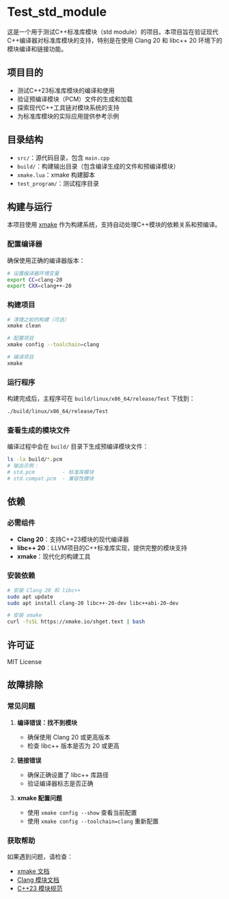 # Test_std_module

这是一个用于测试C++标准库模块（std module）的项目。本项目旨在验证现代C++编译器对标准库模块的支持，特别是在使用 Clang 20 和 libc++ 20 环境下的模块编译和链接功能。

## 项目目的

- 测试C++23标准库模块的编译和使用
- 验证预编译模块（PCM）文件的生成和加载
- 探索现代C++工具链对模块系统的支持
- 为标准库模块的实际应用提供参考示例

## 目录结构

- `src/`：源代码目录，包含 `main.cpp`
- `build/`：构建输出目录（包含编译生成的文件和预编译模块）
- `xmake.lua`：xmake 构建脚本
- `test_program/`：测试程序目录

## 构建与运行

本项目使用 [xmake](https://xmake.io/) 作为构建系统，支持自动处理C++模块的依赖关系和预编译。

### 配置编译器

确保使用正确的编译器版本：

```bash
# 设置编译器环境变量
export CC=clang-20
export CXX=clang++-20
```

### 构建项目

```bash
# 清理之前的构建（可选）
xmake clean

# 配置项目
xmake config --toolchain=clang

# 编译项目
xmake
```

### 运行程序

构建完成后，主程序可在 `build/linux/x86_64/release/Test` 下找到：

```bash
./build/linux/x86_64/release/Test
```

### 查看生成的模块文件

编译过程中会在 `build/` 目录下生成预编译模块文件：

```bash
ls -la build/*.pcm
# 输出示例：
# std.pcm         - 标准库模块
# std.compat.pcm  - 兼容性模块
```

## 依赖

### 必需组件
- **Clang 20**：支持C++23模块的现代编译器
- **libc++ 20**：LLVM项目的C++标准库实现，提供完整的模块支持
- **xmake**：现代化的构建工具


### 安装依赖

```bash
# 安装 Clang 20 和 libc++
sudo apt update
sudo apt install clang-20 libc++-20-dev libc++abi-20-dev

# 安装 xmake
curl -fsSL https://xmake.io/shget.text | bash
```

## 许可证

MIT License

## 故障排除

### 常见问题

1. **编译错误：找不到模块**
   - 确保使用 Clang 20 或更高版本
   - 检查 libc++ 版本是否为 20 或更高

2. **链接错误**
   - 确保正确设置了 libc++ 库路径
   - 验证编译器标志是否正确

3. **xmake 配置问题**
   - 使用 `xmake config --show` 查看当前配置
   - 使用 `xmake config --toolchain=clang` 重新配置

### 获取帮助

如果遇到问题，请检查：
- [xmake 文档](https://xmake.io/#/zh-cn/)
- [Clang 模块文档](https://clang.llvm.org/docs/Modules.html)
- [C++23 模块规范](https://en.cppreference.com/w/cpp/language/modules)
